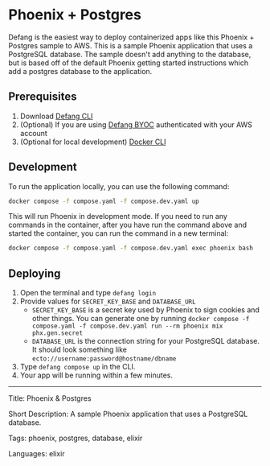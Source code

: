 # Phoenix + Postgres

Defang is the easiest way to deploy containerized apps like this Phoenix + Postgres sample to AWS. This is a sample Phoenix application that uses a PostgreSQL database. The sample doesn't add anything to the database, but is based off of the default Phoenix getting started instructions which add a postgres database to the application.

## Prerequisites

1. Download [Defang CLI](https://github.com/DefangLabs/defang)
2. (Optional) If you are using [Defang BYOC](https://docs.aws.amazon.com/cli/latest/userguide/cli-chap-configure.html) authenticated with your AWS account
3. (Optional for local development) [Docker CLI](https://docs.docker.com/engine/install/)

## Development

To run the application locally, you can use the following command:

```bash
docker compose -f compose.yaml -f compose.dev.yaml up
```

This will run Phoenix in development mode. If you need to run any commands in the container, after you have run the command above and started the container, you can run the command in a new terminal:

```bash
docker compose -f compose.yaml -f compose.dev.yaml exec phoenix bash
```

## Deploying

1. Open the terminal and type `defang login`
2. Provide values for `SECRET_KEY_BASE` and `DATABASE_URL`
   - `SECRET_KEY_BASE` is a secret key used by Phoenix to sign cookies and other things. You can generate one by running `docker compose -f compose.yaml -f compose.dev.yaml run --rm phoenix mix phx.gen.secret`
   - `DATABASE_URL` is the connection string for your PostgreSQL database. It should look something like `ecto://username:password@hostname/dbname`
3. Type `defang compose up` in the CLI.
4. Your app will be running within a few minutes.

---

Title: Phoenix & Postgres

Short Description: A sample Phoenix application that uses a PostgreSQL database.

Tags: phoenix, postgres, database, elixir

Languages: elixir
